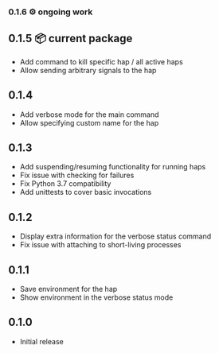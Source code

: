 ### 0.1.6 ⚙️ ongoing work


## 0.1.5 📦 current package

* Add command to kill specific hap / all active haps
* Allow sending arbitrary signals to the hap


## 0.1.4

* Add verbose mode for the main command
* Allow specifying custom name for the hap


## 0.1.3

* Add suspending/resuming functionality for running haps
* Fix issue with checking for failures
* Fix Python 3.7 compatibility
* Add unittests to cover basic invocations


## 0.1.2

* Display extra information for the verbose status command
* Fix issue with attaching to short-living processes


## 0.1.1

* Save environment for the hap
* Show environment in the verbose status mode


## 0.1.0

* Initial release
